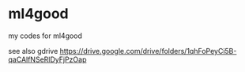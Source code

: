 # ml4good
my codes for ml4good


see also gdrive https://drive.google.com/drive/folders/1qhFoPeyCi5B-qaCAlfNSeRlDyFjPzOap
